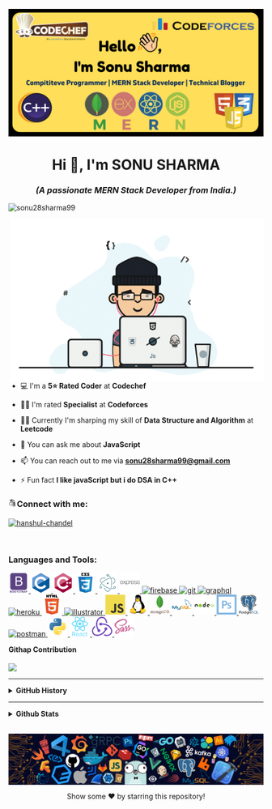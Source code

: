 
<img align="center" src="./banner.png"/></a>

<h1 align="center"><b>Hi 👋, I'm SONU SHARMA</b></h1>
<h3 align="center"><i>(A passionate MERN Stack Developer from India.)</i></h3>

<p align="left"> <img src="https://komarev.com/ghpvc/?username=sonu28sharma99&label=visitors%20&color=129e00&style=plastic" alt="sonu28sharma99" /> </p>
<img align="right" alt="GIF" src="gif image.gif" width="500px" height="320" />

- 💻 I'm a **5⭐ Rated Coder** at **Codechef**

- 👨‍💻 I'm rated **Specialist** at **Codeforces**

- 👨‍💻 Currently I'm sharping my skill of **Data Structure and Algorithm** at **Leetcode**

- 🌱 You can ask me about **JavaScript**

- 📫 You can reach out to me via  **sonu28sharma99@gmail.com**

- ⚡ Fun fact **I like javaScript but i do DSA in C++**



<h3 align="left"><svg xmlns="http://www.w3.org/2000/svg" xmlns:xlink="http://www.w3.org/1999/xlink" aria-hidden="true" focusable="false" width="1em" height="1em" style="-ms-transform: rotate(360deg); -webkit-transform: rotate(360deg); transform: rotate(360deg);" preserveAspectRatio="xMidYMid meet" viewBox="0 0 16 16"><g fill="none"><path d="M8 1v3.5A1.5 1.5 0 0 0 9.5 6H13v7.5a1.5 1.5 0 0 1-1.5 1.5h-.585a1.5 1.5 0 0 0-.354-1.56l-2-2A4.5 4.5 0 0 0 3 5.256V2.5A1.5 1.5 0 0 1 4.5 1H8zm1 .25V4.5a.5.5 0 0 0 .5.5h3.25L9 1.25zM6.596 12.303a3.5 3.5 0 1 1 .707-.707l2.55 2.55a.5.5 0 0 1-.707.708l-2.55-2.55zM7 9.5a2.5 2.5 0 1 0-5 0a2.5 2.5 0 0 0 5 0z" fill="#626262"/></g></svg>Connect with me:</h3>
<p align="left">


<a href="https://linkedin.com/in/sonu28sharma99/" target="blank"><img align="center" src="https://raw.githubusercontent.com/rahuldkjain/github-profile-readme-generator/master/src/images/icons/Social/linked-in-alt.svg" alt="hanshul-chandel" height="30" width="40" /></a>
</p>

<br>
<h3 align="left">Languages and Tools:</h3>
<p align="left"> <a href="https://getbootstrap.com" target="_blank"> <img src="https://raw.githubusercontent.com/devicons/devicon/master/icons/bootstrap/bootstrap-plain-wordmark.svg" alt="bootstrap" width="40" height="40"/> </a> <a href="https://www.cprogramming.com/" target="_blank"> <img src="https://raw.githubusercontent.com/devicons/devicon/master/icons/c/c-original.svg" alt="c" width="40" height="40"/> </a> <a href="https://www.w3schools.com/cpp/" target="_blank"> <img src="https://raw.githubusercontent.com/devicons/devicon/master/icons/cplusplus/cplusplus-original.svg" alt="cplusplus" width="40" height="40"/> </a> <a href="https://www.w3schools.com/css/" target="_blank"> <img src="https://raw.githubusercontent.com/devicons/devicon/master/icons/css3/css3-original-wordmark.svg" alt="css3" width="40" height="40"/> </a> <a href="https://www.electronjs.org" target="_blank"> <img src="https://raw.githubusercontent.com/devicons/devicon/master/icons/electron/electron-original.svg" alt="electron" width="40" height="40"/> </a> <a href="https://expressjs.com" target="_blank"> <img src="https://raw.githubusercontent.com/devicons/devicon/master/icons/express/express-original-wordmark.svg" alt="express" width="40" height="40"/> </a> <a href="https://firebase.google.com/" target="_blank"> <img src="https://www.vectorlogo.zone/logos/firebase/firebase-icon.svg" alt="firebase" width="40" height="40"/> </a> <a href="https://git-scm.com/" target="_blank"> <img src="https://www.vectorlogo.zone/logos/git-scm/git-scm-icon.svg" alt="git" width="40" height="40"/> </a> <a href="https://graphql.org" target="_blank"> <img src="https://www.vectorlogo.zone/logos/graphql/graphql-icon.svg" alt="graphql" width="40" height="40"/> </a> <a href="https://heroku.com" target="_blank"> <img src="https://www.vectorlogo.zone/logos/heroku/heroku-icon.svg" alt="heroku" width="40" height="40"/> </a> <a href="https://www.w3.org/html/" target="_blank"> <img src="https://raw.githubusercontent.com/devicons/devicon/master/icons/html5/html5-original-wordmark.svg" alt="html5" width="40" height="40"/> </a> <a href="https://www.adobe.com/in/products/illustrator.html" target="_blank"> <img src="https://www.vectorlogo.zone/logos/adobe_illustrator/adobe_illustrator-icon.svg" alt="illustrator" width="40" height="40"/> </a> <a href="https://developer.mozilla.org/en-US/docs/Web/JavaScript" target="_blank"> <img src="https://raw.githubusercontent.com/devicons/devicon/master/icons/javascript/javascript-original.svg" alt="javascript" width="40" height="40"/> </a> <a href="https://www.linux.org/" target="_blank"> <img src="https://raw.githubusercontent.com/devicons/devicon/master/icons/linux/linux-original.svg" alt="linux" width="40" height="40"/> </a> <a href="https://www.mongodb.com/" target="_blank"> <img src="https://raw.githubusercontent.com/devicons/devicon/master/icons/mongodb/mongodb-original-wordmark.svg" alt="mongodb" width="40" height="40"/> </a> <a href="https://www.mysql.com/" target="_blank"> <img src="https://raw.githubusercontent.com/devicons/devicon/master/icons/mysql/mysql-original-wordmark.svg" alt="mysql" width="40" height="40"/> </a> <a href="https://nodejs.org" target="_blank"> <img src="https://raw.githubusercontent.com/devicons/devicon/master/icons/nodejs/nodejs-original-wordmark.svg" alt="nodejs" width="40" height="40"/> </a> <a href="https://www.photoshop.com/en" target="_blank"> <img src="https://raw.githubusercontent.com/devicons/devicon/master/icons/photoshop/photoshop-line.svg" alt="photoshop" width="40" height="40"/> </a> <a href="https://www.postgresql.org" target="_blank"> <img src="https://raw.githubusercontent.com/devicons/devicon/master/icons/postgresql/postgresql-original-wordmark.svg" alt="postgresql" width="40" height="40"/> </a> <a href="https://postman.com" target="_blank"> <img src="https://www.vectorlogo.zone/logos/getpostman/getpostman-icon.svg" alt="postman" width="40" height="40"/> </a> <a href="https://www.python.org" target="_blank"> <img src="https://raw.githubusercontent.com/devicons/devicon/master/icons/python/python-original.svg" alt="python" width="40" height="40"/> </a> <a href="https://reactjs.org/" target="_blank"> <img src="https://raw.githubusercontent.com/devicons/devicon/master/icons/react/react-original-wordmark.svg" alt="react" width="40" height="40"/> </a> <a href="https://redux.js.org" target="_blank"> <img src="https://raw.githubusercontent.com/devicons/devicon/master/icons/redux/redux-original.svg" alt="redux" width="40" height="40"/> </a> <a href="https://sass-lang.com" target="_blank"> <img src="https://raw.githubusercontent.com/devicons/devicon/master/icons/sass/sass-original.svg" alt="sass" width="40" height="40"/> </a> </p>

<summary><b>Githap Contribution</b> </summary>
   <br/>
   <img src="https://activity-graph.herokuapp.com/graph?username=sonu28sharma99&theme=dracula&layout=compact&title_color=FF69B4&hide_border=true&area=true" align="center" />

 <hr>
 <div>
 <details>
   <summary><b>GitHub History</b></summary>
<p><img src="https://github-readme-streak-stats.herokuapp.com/?user=sonu28sharma99&show_icons=true&locale=en"/></p>
</details>
</div>


</hr>
        
  <hr>
  <div>
  <details>
   <summary><b>Github Stats</b></summary> 
<p><img align="left" src="https://github-readme-stats.vercel.app/api/top-langs?username=sonu28sharma99&show_icons=true&locale=en&layout=compact" alt="sonu28sharma99”/></p>
</details>
</div>
   </hr>

   <hr>
   <br>
   <div align="center">
<p><img src="https://metrics.lecoq.io/sonu28sharma99"/></p>
   </div>
</hr>
</br>    

<img align="center" src="./footer.png"/></a>
<br>

<div align="center">
   <summary> Show some  ❤️  by starring this repository!</summary>
   </div>
